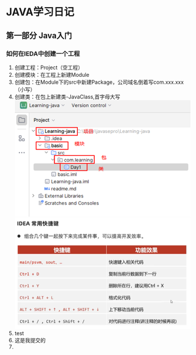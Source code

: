 # JAVA学习日记
## 第一部分 Java入门
### 如何在IEDA中创建一个工程
1. 创建工程：Project（空工程）
2. 创建模块：在工程上新建Module
3. 创建包：在Module下的src中新建Package，公司域名倒着写com.xxx.xxx（小写）
4. 创建类：在包上新建类-JavaClass,首字母大写  
![img.png](img.png)
![img_1.png](img_1.png)
5. test
6. 这是我提交的  
7. 